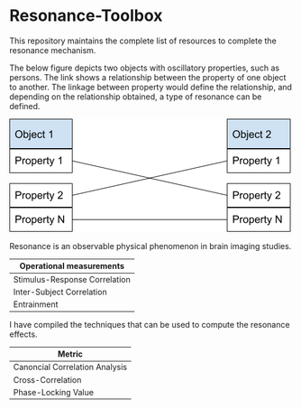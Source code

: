 # Resonance-Toolbox
This repository maintains the complete list of resources to complete the resonance mechanism.

The below figure depicts two objects with oscillatory properties, such as persons. The link shows a relationship between the property of one object to another. The linkage between property would define the relationship, and depending on the relationship obtained, a type of resonance can be defined.

<img src="/Images/main_resonance.png">

Resonance is an observable physical phenomenon in brain imaging studies. 

| Operational measurements  | 
| ------------- | 
| Stimulus-Response Correlation | 
| Inter-Subject Correlation |
| Entrainment|


I have compiled the techniques that can be used to compute the resonance effects.


| Metric  | 
| ------------- | 
| Canoncial Correlation Analysis | 
| Cross-Correlation |
| Phase-Locking Value |


